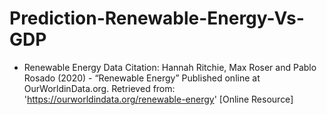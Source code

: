 # Prediction-Renewable-Energy-Vs-GDP
* Renewable Energy Data Citation: Hannah Ritchie, Max Roser and Pablo Rosado (2020) - “Renewable Energy” Published online at OurWorldinData.org. Retrieved from: 'https://ourworldindata.org/renewable-energy' [Online Resource]
